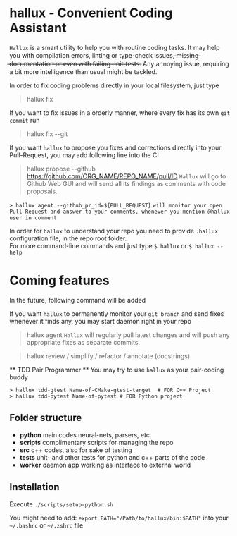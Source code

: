 # hallux - Convenient Coding Assistant

`Hallux` is a smart utility to help you with routine coding tasks. It may help you with compilation errors, linting or type-check issues,  ̶m̶i̶s̶s̶i̶n̶g̶ ̶d̶o̶c̶u̶m̶e̶n̶t̶a̶t̶i̶o̶n̶ ̶o̶r̶ ̶e̶v̶e̶n̶ ̶w̶i̶t̶h̶ ̶f̶a̶i̶l̶i̶n̶g̶ ̶u̶n̶i̶t̶-̶t̶e̶s̶t̶s̶.
Any annoying issue, requiring a bit more intelligence than usual might be tackled. 

In order to fix coding problems directly in your local filesystem, just type  
> hallux fix

If you want to fix issues in a orderly manner, where every fix has its own `git commit` run
> hallux fix --git

If you want `hallux` to propose you fixes and corrections directly into your Pull-Request, you may add following line into the CI
> hallux propose --github https://github.com/ORG_NAME/REPO_NAME/pull/ID 
`Hallux` will go to Github Web GUI and will send all its findings as comments with code proposals.

`> hallux agent --github_pr_id=${PULL_REQUEST}`
`will monitor your open Pull Request and answer to your comments, whenever you mention @hallux user in comment`

In order for `hallux` to understand your repo you need to provide `.hallux` configuration file, in the repo root folder.  
For more command-line commands and just type `$ hallux` or `$ hallux --help` 

# Coming features
In the future, following command will be added

If you want `hallux` to permanently monitor your `git branch` and send fixes whenever it finds any, you may start daemon right in your repo 
> hallux agent
`Hallux` will regularly pull latest changes and will push any appropriate fixes as separate commits.

> hallux review / simplify / refactor / annotate (docstrings)

** TDD Pair Programmer **
You may try to use `hallux` as your pair-coding buddy    
```
> hallux tdd-gtest Name-of-CMake-gtest-target  # FOR C++ Project 
> hallux tdd-pytest Name-of-pytest # FOR Python project
```

## Folder structure

* **python** main codes neural-nets, parsers, etc. 
* **scripts** complimentary scripts for managing the repo
* **src** c++ codes, also for sake of testing
* **tests** unit- and other tests for python and c++ parts of the code
* **worker** daemon app working as interface to external world 


## Installation

Execute
`./scripts/setup-python.sh`

You might need to add: `export PATH="/Path/to/hallux/bin:$PATH"`
into your `~/.bashrc` or `~/.zshrc` file

